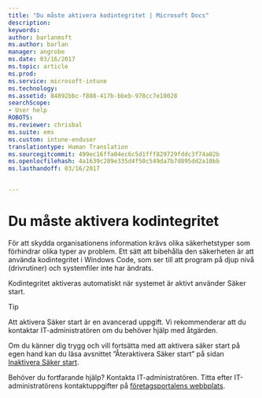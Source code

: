 ```yaml
---
title: "Du måste aktivera kodintegritet | Microsoft Docs"
description: 
keywords: 
author: barlanmsft
ms.author: barlan
manager: angrobe
ms.date: 03/16/2017
ms.topic: article
ms.prod: 
ms.service: microsoft-intune
ms.technology: 
ms.assetid: 84892bbc-f888-417b-bbeb-978cc7e10028
searchScope:
- User help
ROBOTS: 
ms.reviewer: chrisbal
ms.suite: ems
ms.custom: intune-enduser
translationtype: Human Translation
ms.sourcegitcommit: 499ec16ffa04ec6c5d1fff829729fddc3f74a02b
ms.openlocfilehash: 4a1639c289e335d4f50c549da7b7d895dd2a10bb
ms.lasthandoff: 03/16/2017


---
```


# <a name="you-need-to-enable-code-integrity"></a>Du måste aktivera kodintegritet

För att skydda organisationens information krävs olika säkerhetstyper som förhindrar olika typer av problem. Ett sätt att bibehålla den säkerheten är att använda kodintegritet i Windows Code, som ser till att program på djup nivå (drivrutiner) och systemfiler inte har ändrats.

Kodintegritet aktiveras automatiskt när systemet är aktivt använder Säker start.

> [!Tip]
> Att aktivera Säker start är en avancerad uppgift. Vi rekommenderar att du kontaktar IT-administratören om du behöver hjälp med åtgärden.

Om du känner dig trygg och vill fortsätta med att aktivera säker start på egen hand kan du läsa avsnittet ”Återaktivera Säker start” på sidan [Inaktivera Säker start](https://msdn.microsoft.com/library/windows/hardware/dn898540(v=vs.85).aspx).

Behöver du fortfarande hjälp? Kontakta IT-administratören. Titta efter IT-administratörens kontaktuppgifter på [företagsportalens webbplats](http://portal.manage.microsoft.com).

